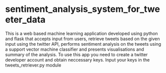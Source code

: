# sentiment_analysis_system_for_tweeter_data
This is a web based machine learning application developed using python and flask that accepts input from users, retrieve tweets based on the given input using the twitter API, performs sentiment analysis on the tweets using a support vector machine classifier and presents visualisations and summary of the analysis. 
To use this app you need to create a twitter developer account and obtain neccessary keys. Input your keys in the tweets_retriever.py module
